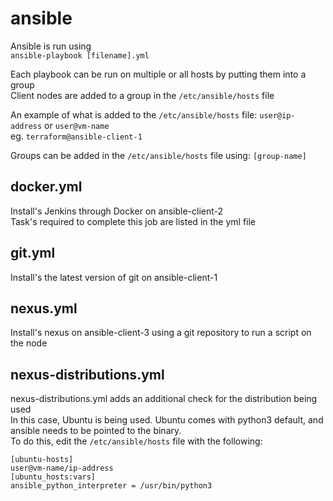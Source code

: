 # ansible
Ansible is run using  
`ansible-playbook [filename].yml`  
  
Each playbook can be run on multiple or all hosts by putting them into a group  
Client nodes are added to a group in the `/etc/ansible/hosts` file  

An example of what is added to the `/etc/ansible/hosts` file: `user@ip-address` or `user@vm-name`  
eg. `terraform@ansible-client-1` 

Groups can be added in the `/etc/ansible/hosts` file using: `[group-name]`

## docker.yml
Install's Jenkins through Docker on ansible-client-2  
Task's required to complete this job are listed in the yml file  

## git.yml
Install's the latest version of git on ansible-client-1  

## nexus.yml
Install's nexus on ansible-client-3 using a git repository to run a script on the node  

## nexus-distributions.yml
nexus-distributions.yml adds an additional check for the distribution being used  
In this case, Ubuntu is being used. Ubuntu comes with python3 default, and ansible needs to be pointed to the binary.   
To do this, edit the `/etc/ansible/hosts` file with the following:  
```
[ubuntu-hosts]
user@vm-name/ip-address
[ubuntu_hosts:vars]
ansible_python_interpreter = /usr/bin/python3
```
